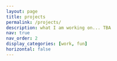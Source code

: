 ```yaml
---
layout: page
title: projects
permalink: /projects/
description: what I am working on... TBA
nav: true
nav_order: 2
display_categories: [work, fun]
horizontal: false
---
```


